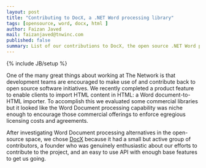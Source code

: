 ```yaml
---
layout: post
title: "Contributing to DocX, a .NET Word processing library"
tags: [opensource, word, docx, html ]
author: Faizan Javed
mail: faizanjaved@tnwinc.com
published: false
summary: List of our contributions to DocX, the open source .NET Word processing library.
---
```


{% include JB/setup %}

One of the many great things about working at The Network is that development teams are encouraged to make use of and contribute back to open source software initiatives. We recently completed a product feature to enable clients to import HTML content in HTML: a Word document-to-HTML importer. To accomplish this we evaluated some commercial libraries but it looked like the Word Document processing capability was niche enough to encourage those commercial offerings to enforce egregious licensing costs and agreements.

After investigating Word Document processing alternatives in the open-source space, we chose [DocX](http://docx.codeplex.com/) because it had a small but active group of contributors, a founder who was genuinely enthusiastic about our efforts to contribute to the project, and an easy to use API with enough base features to get us going. 




